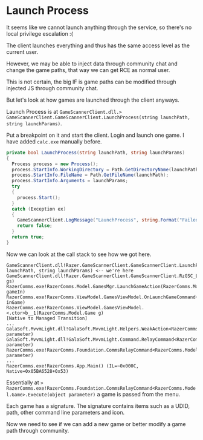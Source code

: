 # Launch Process
It seems like we cannot launch anything through the service, so there's no local privilege escalation :(

The client launches everything and thus has the same access level as the current user.

However, we may be able to inject data through community chat and change the game paths, that way we can get RCE as normal user.

This is not certain, the big IF is game paths can be modified through injected JS through community chat.

But let's look at how games are launched through the client anyways.


Launch Process is at `GameScannerClient.dll.>	GameScannerClient.GameScannerClient.LaunchProcess(string launchPath, string launchParams)`.

Put a breakpoint on it and start the client. Login and launch one game. I have added `calc.exe` manually before.

``` csharp
private bool LaunchProcess(string launchPath, string launchParams)
{
  Process process = new Process();
  process.StartInfo.WorkingDirectory = Path.GetDirectoryName(launchPath);
  process.StartInfo.FileName = Path.GetFileName(launchPath);
  process.StartInfo.Arguments = launchParams;
  try
  {
    process.Start();
  }
  catch (Exception ex)
  {
    GameScannerClient.LogMessage("LaunchProcess", string.Format("Failed to launch {0} | Reason: {1}", launchPath, ex.ToString()), 0);
    return false;
  }
  return true;
}
```

Now we can look at the call stack to see how we got here.

```
GameScannerClient.dll!Razer.GameScannerClient.GameScannerClient.LaunchProcess(string launchPath, string launchParams) <-- we're here
GameScannerClient.dll!Razer.GameScannerClient.GameScannerClient.RzGSC_LaunchGame(Razer.GameScannerCommon.GameSignature gs)
RazerComms.exe!RazerComms.Model.GamesMgr.LaunchGameAction(RazerComms.Model.Game gameIn)
RazerComms.exe!RazerComms.ViewModel.GamesViewModel.OnLaunchGameCommand(RazerComms.Model.Game inGame)
RazerComms.exe!RazerComms.ViewModel.GamesViewModel.<.ctor>b__1(RazerComms.Model.Game g)
[Native to Managed Transition]
...
GalaSoft.MvvmLight.dll!GalaSoft.MvvmLight.Helpers.WeakAction<RazerComms.Model.Game>.Execute(RazerComms.Model.Game parameter)
GalaSoft.MvvmLight.dll!GalaSoft.MvvmLight.Command.RelayCommand<RazerComms.Model.Game>.Execute(object parameter)
RazerComms.exe!RazerComms.Foundation.CommsRelayCommand<RazerComms.Model.Game>.Execute(object parameter)
...
RazerComms.exe!RazerComms.App.Main() (IL=~0x000C, Native=0x05BA6528+0x53)
```

Essentially at `>	RazerComms.exe!RazerComms.Foundation.CommsRelayCommand<RazerComms.Model.Game>.Execute(object parameter)` a game is passed from the menu.

Each game has a signature. The signature contains items such as a UDID, path, other command line parameters and icon.

Now we need to see if we can add a new game or better modify a game path through community.
